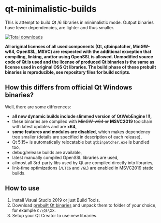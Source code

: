 # qt-minimalistic-builds
This is attempt to build Qt 
/6 libraries in minimalistic mode. Output binaries have fewer dependencies, are lighter and thus smaller.

[![Total downloads](https://img.shields.io/github/downloads/martinrotter/qt-minimalistic-builds/total.svg?maxAge=360)](https://somsubhra.com/github-release-stats/?username=martinrotter&repository=qt-minimalistic-builds&search=0)

**All original licenses of all used components (Qt, qtbinpatcher, MinGW-w64, OpenSSL, MSVC) are respected with the additional exception that compiling, linking, and/or using OpenSSL is allowed. Unmodified source code of Qt is used and the license of produced Qt binaries is the same as license used in original OSS Qt libraries.  The build phase of these prebuilt binaries is reproducible, see repository files for build scripts.**

## How this differs from official Qt Windows binaries?
Well, there are some differences:

* **all new dynamic builds include slimmed version of QtWebEngine !!!,**
* these binaries are compiled with ~~MinGW-w64 or~~ **MSVC2019** toolchain with latest updates and are **x64**,
* **some features and modules are disabled**, which makes dependency tree smaller (details are specified in description of each release),
* Qt 5.15+ is automatically relocatable but `qtbinpatcher.exe` is bundled too,
* debug/release builds are available,
* latest manually compiled OpenSSL libraries are used,
* allmost all 3rd-party libs used by Qt are compiled directly into libraries,
* link-time optimizations (`/LTCG` and `/GL`) are enabled in MSVC2019 static builds.

## How to use
1. Install Visual Studio 2019 or just Build Tools.
2. Download [prebuilt Qt binaries](https://github.com/martinrotter/qt-minimalistic-builds/releases) and unpack them to folder of your choice, for example `C:\Qt\XX`.
3. Setup your Qt Creator to use new libraries.
